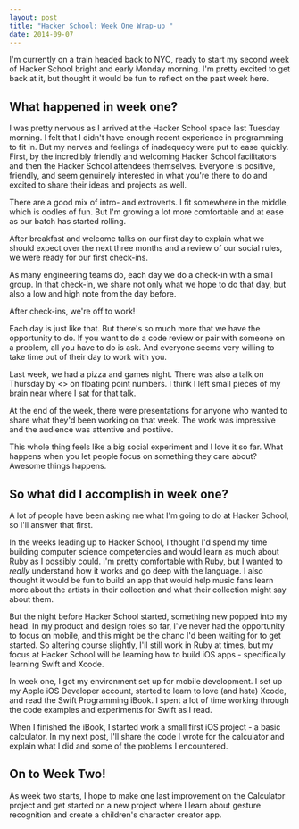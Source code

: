 ```yaml
---
layout: post
title: "Hacker School: Week One Wrap-up "
date: 2014-09-07
---
```


I'm currently on a train headed back to NYC, ready to start my second week of
Hacker School bright and early Monday morning. I'm pretty excited to get
back at it, but thought it would be fun to reflect on the past week here.

What happened in week one?
--------------------------

I was pretty nervous as I arrived at the Hacker School space last Tuesday
morning. I felt that I didn't have enough recent experience in programming
to fit in. But my nerves and feelings of inadequecy were put to ease quickly.
First, by the incredibly friendly and welcoming Hacker School facilitators and
then the Hacker School attendees themselves. Everyone is positive, friendly, and
seem genuinely interested in what you're there to do and excited to share their
ideas and projects as well.

There are a good mix of intro- and extroverts. I fit somewhere in the middle,
which is oodles of fun. But I'm growing a lot more comfortable and at ease as
our batch has started rolling.

After breakfast and welcome talks on our first day to explain what we should
expect over the next three months and a review of our social rules, we were
ready for our first check-ins.

As many engineering teams do, each day we do a check-in with a small group. In
that check-in, we share not only what we hope to do that day, but also a low and
high note from the day before.

After check-ins, we're off to work!

Each day is just like that. But there's so much more that we have the opportunity
to do. If you want to do a code review or pair with someone on a problem, all
you have to do is ask. And everyone seems very willing to take time out of their day to work with you.

Last week, we had a pizza and games night. There was also a talk on Thursday by <>
on floating point numbers. I think I left small pieces of my brain near where I
sat for that talk.

At the end of the week, there were presentations for anyone who wanted to share
what they'd been working on that week. The work was impressive and the audience
was attentive and postiive.

This whole thing feels like a big social experiment and I love it so far.
What happens when you let people focus on something they care about? Awesome
things happens.

So what did I accomplish in week one?
-------------------------------------

A lot of people have been asking me what I'm going to do at Hacker School,
so I'll answer that first.

In the weeks leading up to Hacker School, I thought I'd spend my time
building computer science competencies and would learn as
much about Ruby as I possibly could. I'm pretty comfortable with Ruby, but I
wanted to _really_ understand how it works and go deep with the language.
I also thought it would be fun to build an
app that would help music fans learn more about the artists in their collection
and what their collection might say about them.

But the night before Hacker School started, something new popped into my head.
In my product and design roles so far, I've never had the opportunity to focus
on mobile, and this might be the chanc I'd been waiting for to get started. So
altering course slightly, I'll still work in Ruby at times, but my focus at
Hacker School will be learning how to build iOS apps - specifically learning
Swift and Xcode.

In week one, I got my environment set up for mobile development. I set up my
Apple iOS Developer account, started to learn to love (and hate) Xcode, and
read the Swift Programming iBook. I spent a lot of time working through the
code examples and experiments for Swift as I read.

When I finished the iBook, I started work a small first iOS project - a basic
calculator. In my next post, I'll share the code I wrote for the calculator
and explain what I did and some of the problems I encountered.

On to Week Two!
---------------
As week two starts, I hope to make one last improvement on the Calculator project
and get started on a new project where I learn about gesture recognition and create
a children's character creator app.
